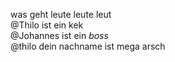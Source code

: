 was geht leute leute leut <br/>
@Thilo ist ein kek <br/>
@Johannes ist ein _boss_ <br/>
@thilo dein nachname ist mega arsch<br/>
